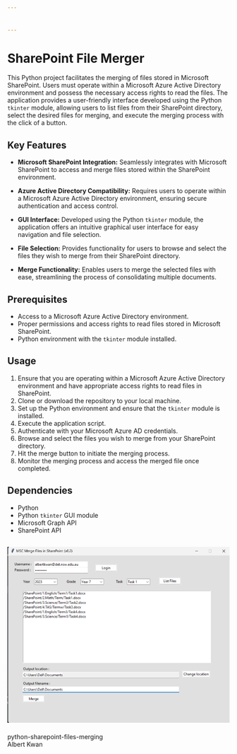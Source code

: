 ```yaml
---


---
```


<h1 id="sharepoint-file-merger">SharePoint File Merger</h1>
<p>This Python project facilitates the merging of files stored in Microsoft SharePoint. Users must operate within a Microsoft Azure Active Directory environment and possess the necessary access rights to read the files. The application provides a user-friendly interface developed using the Python <code>tkinter</code> module, allowing users to list files from their SharePoint directory, select the desired files for merging, and execute the merging process with the click of a button.</p>
<h2 id="key-features">Key Features</h2>
<ul>
<li>
<p><strong>Microsoft SharePoint Integration:</strong> Seamlessly integrates with Microsoft SharePoint to access and merge files stored within the SharePoint environment.</p>
</li>
<li>
<p><strong>Azure Active Directory Compatibility:</strong> Requires users to operate within a Microsoft Azure Active Directory environment, ensuring secure authentication and access control.</p>
</li>
<li>
<p><strong>GUI Interface:</strong> Developed using the Python <code>tkinter</code> module, the application offers an intuitive graphical user interface for easy navigation and file selection.</p>
</li>
<li>
<p><strong>File Selection:</strong> Provides functionality for users to browse and select the files they wish to merge from their SharePoint directory.</p>
</li>
<li>
<p><strong>Merge Functionality:</strong> Enables users to merge the selected files with ease, streamlining the process of consolidating multiple documents.</p>
</li>
</ul>
<h2 id="prerequisites">Prerequisites</h2>
<ul>
<li>Access to a Microsoft Azure Active Directory environment.</li>
<li>Proper permissions and access rights to read files stored in Microsoft SharePoint.</li>
<li>Python environment with the <code>tkinter</code> module installed.</li>
</ul>
<h2 id="usage">Usage</h2>
<ol>
<li>Ensure that you are operating within a Microsoft Azure Active Directory environment and have appropriate access rights to read files in SharePoint.</li>
<li>Clone or download the repository to your local machine.</li>
<li>Set up the Python environment and ensure that the <code>tkinter</code> module is installed.</li>
<li>Execute the application script.</li>
<li>Authenticate with your Microsoft Azure AD credentials.</li>
<li>Browse and select the files you wish to merge from your SharePoint directory.</li>
<li>Hit the merge button to initiate the merging process.</li>
<li>Monitor the merging process and access the merged file once completed.</li>
</ol>
<h2 id="dependencies">Dependencies</h2>
<ul>
<li>Python</li>
<li>Python <code>tkinter</code> GUI module</li>
<li>Microsoft Graph API</li>
<li>SharePoint API</li>
</ul>
<h2 id="section"><img src="https://github.com/albert-projects/python-sharepoint-files-merging/blob/master/screenshot.png" alt="Screenshot"></h2>
<p>python-sharepoint-files-merging<br>
Albert Kwan</p>

